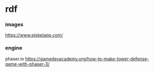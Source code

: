 # rdf

### images
https://www.piskelapp.com/

### engine
phaser.io
https://gamedevacademy.org/how-to-make-tower-defense-game-with-phaser-3/
